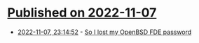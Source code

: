 # [Published on 2022-11-07](index.md)

* [2022-11-07, 23:14:52](https://news.ycombinator.com/item?id=33513876) - [So I lost my OpenBSD FDE password](https://words.filippo.io/so-i-lost-my-openbsd-fde-password/)
